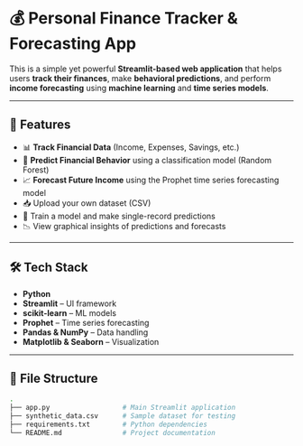# 💰 Personal Finance Tracker & Forecasting App

This is a simple yet powerful **Streamlit-based web application** that helps users **track their finances**, make **behavioral predictions**, and perform **income forecasting** using **machine learning** and **time series models**.

---

## 🚀 Features

- 📊 **Track Financial Data** (Income, Expenses, Savings, etc.)
- 🤖 **Predict Financial Behavior** using a classification model (Random Forest)
- 📈 **Forecast Future Income** using the Prophet time series forecasting model
- 📥 Upload your own dataset (CSV)
- 🧠 Train a model and make single-record predictions
- 📉 View graphical insights of predictions and forecasts

---

## 🛠️ Tech Stack

- **Python**
- **Streamlit** – UI framework
- **scikit-learn** – ML models
- **Prophet** – Time series forecasting
- **Pandas & NumPy** – Data handling
- **Matplotlib & Seaborn** – Visualization

---

## 📂 File Structure

```bash
.
├── app.py                  # Main Streamlit application
├── synthetic_data.csv      # Sample dataset for testing
├── requirements.txt        # Python dependencies
└── README.md               # Project documentation
